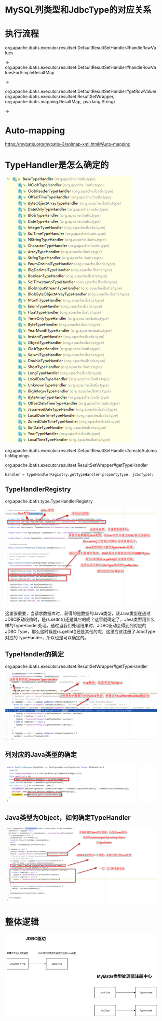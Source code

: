 # MySQL列类型和JdbcType的对应关系



# 执行流程

org.apache.ibatis.executor.resultset.DefaultResultSetHandler#handleRowValues

->
org.apache.ibatis.executor.resultset.DefaultResultSetHandler#handleRowValuesForSimpleResultMap

->

org.apache.ibatis.executor.resultset.DefaultResultSetHandler#getRowValue(org.apache.ibatis.executor.resultset.ResultSetWrapper, org.apache.ibatis.mapping.ResultMap, java.lang.String)

->



# Auto-mapping

https://mybatis.org/mybatis-3/sqlmap-xml.html#Auto-mapping

# TypeHandler是怎么确定的

![](../images/mybatis/TypeHandler.png)

org.apache.ibatis.executor.resultset.DefaultResultSetHandler#createAutomaticMappings

org.apache.ibatis.executor.resultset.ResultSetWrapper#getTypeHandler

~~~
handler = typeHandlerRegistry.getTypeHandler(propertyType, jdbcType);
~~~

## TypeHandlerRegistry

org.apache.ibatis.type.TypeHandlerRegistry

![](../images/mybatis/TypeHandlerRegistry.png)

这里很重要，当请求数据库时，获得的是数据的Java类型，该Java类型在通过JDBC驱动设值时，是rs.setInt()还是其它的呢？这里就确定了，Java类型用什么样的TypeHander处理。通过当我们处理结果时，JDBC驱动会得到列对应的JDBC Type，那么这时候是rs.getInt()还是其他的呢，这里应该注册了JdbcType对应的TypeHander，所以也是可以确定的。

## TypeHandler的确定

org.apache.ibatis.executor.resultset.ResultSetWrapper#getTypeHandler

![](../images/mybatis/TypeHandler的确定.png)

## 列对应的Java类型的确定

![](../images/mybatis/结果集列对应的Java类型的确定.png)

## Java类型为Object，如何确定TypeHandler

![](../images/mybatis/属性为Object之TypeHandler确定.png)

# 整体逻辑

![](../images/mybatis/TypeHandleRegistry.png)

